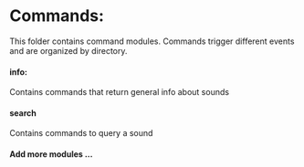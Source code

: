 # Commands:

This folder contains command modules. Commands trigger different events and are organized by directory.

#### info:
Contains commands that return general info about sounds

#### search
Contains commands to query a sound

#### Add more modules ...
